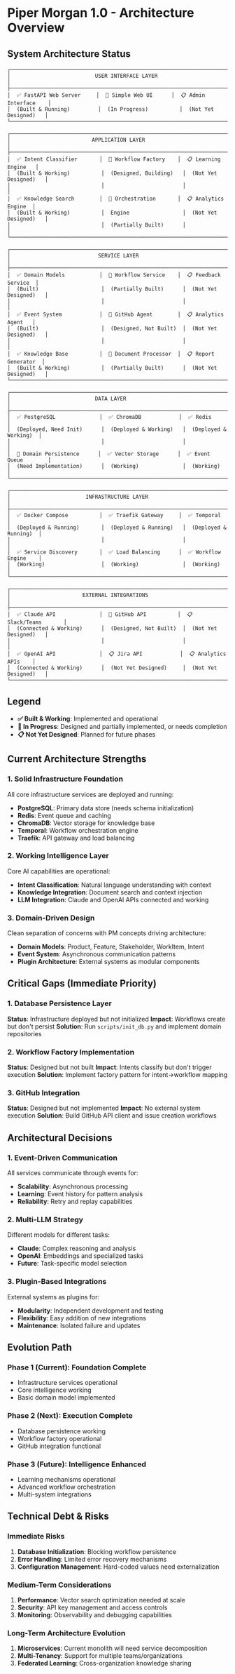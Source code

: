 # Piper Morgan 1.0 - Architecture Overview

## System Architecture Status

```
┌─────────────────────────────────────────────────────────────────────────────┐
│                           USER INTERFACE LAYER                             │
├─────────────────────────────────────────────────────────────────────────────┤
│  ✅ FastAPI Web Server     │  🔄 Simple Web UI      │  📋 Admin Interface    │
│  (Built & Running)         │  (In Progress)          │  (Not Yet Designed)   │
└─────────────────────────────────────────────────────────────────────────────┘

┌─────────────────────────────────────────────────────────────────────────────┐
│                          APPLICATION LAYER                                 │
├─────────────────────────────────────────────────────────────────────────────┤
│  ✅ Intent Classifier       │  🔄 Workflow Factory    │  📋 Learning Engine   │
│  (Built & Working)          │  (Designed, Building)   │  (Not Yet Designed)   │
│                             │                         │                       │
│  ✅ Knowledge Search        │  🔄 Orchestration       │  📋 Analytics Engine  │
│  (Built & Working)          │  Engine                 │  (Not Yet Designed)   │
│                             │  (Partially Built)      │                       │
└─────────────────────────────────────────────────────────────────────────────┘

┌─────────────────────────────────────────────────────────────────────────────┐
│                            SERVICE LAYER                                   │
├─────────────────────────────────────────────────────────────────────────────┤
│  ✅ Domain Models           │  🔄 Workflow Service    │  📋 Feedback Service  │
│  (Built)                    │  (Partially Built)      │  (Not Yet Designed)   │
│                             │                         │                       │
│  ✅ Event System            │  🔄 GitHub Agent        │  📋 Analytics Agent   │
│  (Built)                    │  (Designed, Not Built)  │  (Not Yet Designed)   │
│                             │                         │                       │
│  ✅ Knowledge Base          │  🔄 Document Processor  │  📋 Report Generator  │
│  (Built & Working)          │  (Partially Built)      │  (Not Yet Designed)   │
└─────────────────────────────────────────────────────────────────────────────┘

┌─────────────────────────────────────────────────────────────────────────────┐
│                           DATA LAYER                                       │
├─────────────────────────────────────────────────────────────────────────────┤
│  ✅ PostgreSQL              │  ✅ ChromaDB            │  ✅ Redis              │
│  (Deployed, Need Init)      │  (Deployed & Working)   │  (Deployed & Working)  │
│                             │                         │                       │
│  🔄 Domain Persistence      │  ✅ Vector Storage      │  ✅ Event Queue        │
│  (Need Implementation)      │  (Working)              │  (Working)             │
└─────────────────────────────────────────────────────────────────────────────┘

┌─────────────────────────────────────────────────────────────────────────────┐
│                        INFRASTRUCTURE LAYER                                │
├─────────────────────────────────────────────────────────────────────────────┤
│  ✅ Docker Compose          │  ✅ Traefik Gateway     │  ✅ Temporal           │
│  (Deployed & Running)       │  (Deployed & Running)   │  (Deployed & Running)  │
│                             │                         │                       │
│  ✅ Service Discovery       │  ✅ Load Balancing      │  ✅ Workflow Engine    │
│  (Working)                  │  (Working)              │  (Working)             │
└─────────────────────────────────────────────────────────────────────────────┘

┌─────────────────────────────────────────────────────────────────────────────┐
│                       EXTERNAL INTEGRATIONS                                │
├─────────────────────────────────────────────────────────────────────────────┤
│  ✅ Claude API              │  🔄 GitHub API          │  📋 Slack/Teams       │
│  (Connected & Working)      │  (Designed, Not Built)  │  (Not Yet Designed)   │
│                             │                         │                       │
│  ✅ OpenAI API              │  📋 Jira API            │  📋 Analytics APIs    │
│  (Connected & Working)      │  (Not Yet Designed)     │  (Not Yet Designed)   │
└─────────────────────────────────────────────────────────────────────────────┘
```

## Legend
- **✅ Built & Working**: Implemented and operational
- **🔄 In Progress**: Designed and partially implemented, or needs completion
- **📋 Not Yet Designed**: Planned for future phases

## Current Architecture Strengths

### 1. Solid Infrastructure Foundation
All core infrastructure services are deployed and running:
- **PostgreSQL**: Primary data store (needs schema initialization)
- **Redis**: Event queue and caching
- **ChromaDB**: Vector storage for knowledge base
- **Temporal**: Workflow orchestration engine
- **Traefik**: API gateway and load balancing

### 2. Working Intelligence Layer
Core AI capabilities are operational:
- **Intent Classification**: Natural language understanding with context
- **Knowledge Integration**: Document search and context injection
- **LLM Integration**: Claude and OpenAI APIs connected and working

### 3. Domain-Driven Design
Clean separation of concerns with PM concepts driving architecture:
- **Domain Models**: Product, Feature, Stakeholder, WorkItem, Intent
- **Event System**: Asynchronous communication patterns
- **Plugin Architecture**: External systems as modular components

## Critical Gaps (Immediate Priority)

### 1. Database Persistence Layer
**Status**: Infrastructure deployed but not initialized
**Impact**: Workflows create but don't persist
**Solution**: Run `scripts/init_db.py` and implement domain repositories

### 2. Workflow Factory Implementation
**Status**: Designed but not built
**Impact**: Intents classify but don't trigger execution
**Solution**: Implement factory pattern for intent→workflow mapping

### 3. GitHub Integration
**Status**: Designed but not implemented
**Impact**: No external system execution
**Solution**: Build GitHub API client and issue creation workflows

## Architectural Decisions

### 1. Event-Driven Communication
All services communicate through events for:
- **Scalability**: Asynchronous processing
- **Learning**: Event history for pattern analysis
- **Reliability**: Retry and replay capabilities

### 2. Multi-LLM Strategy
Different models for different tasks:
- **Claude**: Complex reasoning and analysis
- **OpenAI**: Embeddings and specialized tasks
- **Future**: Task-specific model selection

### 3. Plugin-Based Integrations
External systems as plugins for:
- **Modularity**: Independent development and testing
- **Flexibility**: Easy addition of new integrations
- **Maintenance**: Isolated failure and updates

## Evolution Path

### Phase 1 (Current): Foundation Complete
- Infrastructure services operational
- Core intelligence working
- Basic domain model implemented

### Phase 2 (Next): Execution Complete
- Database persistence working
- Workflow factory operational
- GitHub integration functional

### Phase 3 (Future): Intelligence Enhanced
- Learning mechanisms operational
- Advanced workflow orchestration
- Multi-system integrations

## Technical Debt & Risks

### Immediate Risks
1. **Database Initialization**: Blocking workflow persistence
2. **Error Handling**: Limited error recovery mechanisms
3. **Configuration Management**: Hard-coded values need externalization

### Medium-Term Considerations
1. **Performance**: Vector search optimization needed at scale
2. **Security**: API key management and access controls
3. **Monitoring**: Observability and debugging capabilities

### Long-Term Architecture Evolution
1. **Microservices**: Current monolith will need service decomposition
2. **Multi-Tenancy**: Support for multiple teams/organizations
3. **Federated Learning**: Cross-organization knowledge sharing
